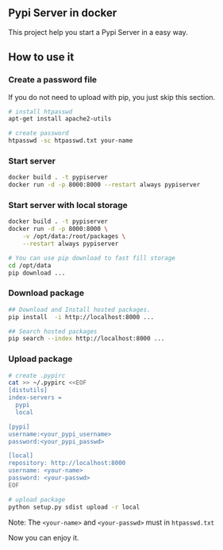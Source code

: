 ## Pypi Server in docker
This project help you start a Pypi Server in a easy way.

## How to use it

### Create a password file
If you do not need to upload with pip, you just skip this section.
```bash
# install htpasswd
apt-get install apache2-utils

# create password
htpasswd -sc htpasswd.txt your-name
```

### Start server
```bash
docker build . -t pypiserver
docker run -d -p 8000:8000 --restart always pypiserver
```

### Start server with local storage
```bash
docker build . -t pypiserver
docker run -d -p 8000:8000 \
    -v /opt/data:/root/packages \
    --restart always pypiserver

# You can use pip download to fast fill storage
cd /opt/data
pip download ...
```

### Download package
```bash
## Download and Install hosted packages.
pip install  -i http://localhost:8000 ...

## Search hosted packages
pip search --index http://localhost:8000 ...
```

### Upload package
```bash
# create .pypirc
cat >> ~/.pypirc <<EOF
[distutils]
index-servers =
  pypi
  local

[pypi]
username:<your_pypi_username>
password:<your_pypi_passwd>

[local]
repository: http://localhost:8000
username: <your-name>
password: <your-passwd>
EOF

# upload package
python setup.py sdist upload -r local
```
Note: The `<your-name>` and `<your-passwd>` must in `htpasswd.txt`

Now you can enjoy it.
